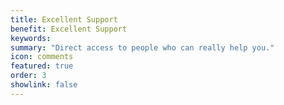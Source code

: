 ```yaml
---
title: Excellent Support
benefit: Excellent Support
keywords: 
summary: "Direct access to people who can really help you."
icon: comments
featured: true
order: 3
showlink: false
---
```

